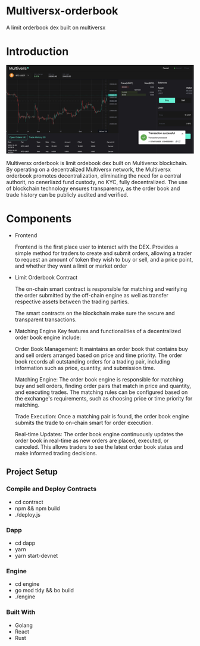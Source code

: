# Multiversx-orderbook 
A limit orderbook dex built on multiversx

# Introduction

![](./doc/screen.png)


 Multiversx orderbook is limit ordebook dex built on Multiversx blockchain.
 By operating on a decentralized Multiversx network, the  Multiversx orderbook  promotes decentralization, eliminating the need for a central authorit, no cenerliazd fund custody, no KYC, fully decentralized. The use of blockchain technology ensures transparency, as the order book and trade history can be publicly audited and verified.

 
 # Components
- Frontend 
    
    Frontend is the first place user to interact with the DEX. Provides a simple method for 
    traders to create and submit orders, allowing a trader to request an amount of token they wish to buy or sell, and a price point, and whether they want a limit or market order 
        
- Limit Orderbook Contract

    The on-chain smart contract is responsible for matching and verifying the order submitted by the off-chain engine as well as transfer respective assets between the trading parties.

    The smart contracts on the blockchain make sure the  secure and transparent transactions.
     
- Matching Engine
    Key features and functionalities of a decentralized order book engine include:

    Order Book Management: It maintains an order book that contains buy and sell orders arranged based on price and time priority. The order book records all outstanding orders for a trading pair, including information such as price, quantity, and submission time.

    Matching Engine: The order book engine is responsible for matching buy and sell orders, finding order pairs that match in price and quantity, and executing trades. The matching rules can be configured based on the exchange's requirements, such as choosing price or time priority for matching.

    Trade Execution: Once a matching pair is found, the order book engine submits the trade to on-chain smart for order execution.

    Real-time Updates: The order book engine continuously updates the order book in real-time as new orders are placed, executed, or canceled. This allows traders to see the latest order book status and make informed trading decisions.


## Project Setup 
### Compile and Deploy Contracts 
- cd contract
- npm && npm build
- ./deploy.js

### Dapp
- cd dapp
- yarn 
- yarn start-devnet

### Engine
- cd engine
- go mod tidy && bo build 
- ./engine
 

### Built With

* Golang 
* React
* Rust



 